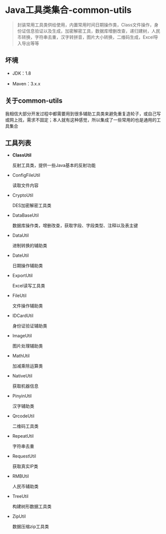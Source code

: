 # Java工具类集合-common-utils

> 封装常用工具类供给使用，内置常用时间日期操作类，Class文件操作，身份证信息验证以及生成，加密解密工具，数据库增删改查，递归建树，人民币转换，字符串去重，汉字转拼音，图片大小转换，二维码生成，Excel导入导出等等

## 坏境

* JDK：1.8

* Maven：3.x.x

## 关于common-utils

我相信大部分开发过程中都需要用到很多辅助工具类来避免重复造轮子，或自己写或网上找，需求不固定；本人就有这种感觉，所以集成了一些常用的也是通用的工具集合

## 工具列表

* **ClassUtil**

  反射工具类，提供一些Java基本的反射功能

* ConfigFileUtil

  读取文件内容

* CryptoUtil

  DES加密解密工具类

* DataBaseUtil

  数据库操作类，增删改查，获取字段、字段类型、注释以及表主键

* DataUtil

  进制转换的辅助类

* DateUtil

  日期操作辅助类

* ExportUtil

  Excel读写工具类

* FileUtil

  文件操作辅助类

* IDCardUtil

  身份证验证辅助类

* ImageUtil

  图片处理辅助类

* MathUtil

  加减乘除运算类

* NativeUtil

  获取机器信息

* PinyinUtil

  汉字辅助类

* QrcodeUtil

  二维码工具类

* RepeatUtil

   字符串去重

* RequestUtil

  获取真实IP类

* RMBUtil

  人民币辅助类

* TreeUtil

  构建树形数据工具类
  
* ZipUtil

  数据压缩zip工具类  







